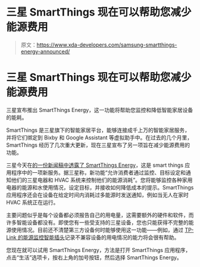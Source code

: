 # 三星 SmartThings 现在可以帮助您减少能源费用

> 原文：<https://www.xda-developers.com/samsung-smartthings-energy-announced/>

# 三星 SmartThings 现在可以帮助您减少能源费用

三星宣布推出 SmartThings Energy，这一功能将帮助您监控和降低智能家居设备的能耗。

SmartThings 是三星旗下的智能家居平台，能够连接成千上万的智能家居服务，并将它们绑定到 Bixby 和 Google Assistant 等虚拟助手中。在过去的几个月里，SmartThings 经历了几次重大更新，现在三星宣布了另一项旨在减少能源费用的功能。

三星今天在[的一份新闻稿中透露了 SmartThings Energy](https://www.samsungmobilepress.com/featurestories/samsung-introduces-smartthings-energy-offering-a-new-way-to-reduce-energy-bills-and-increase-sustainability)，这是 smart things 应用程序中的一项新服务。据三星称，新功能“允许消费者通过监控、目标设定和通知他们的三星电器和 HVAC 系统来控制他们的能源消耗”。您将能够监控各种家用电器的能源和水使用情况，设定目标，并接收如何降低成本的提示。SmartThings 应用程序还会在设备在给定时间内消耗过多能源时发送通知，例如当无人在家时 HVAC 系统正在运行。

主要问题似乎是每个设备都必须报告自己的用电量，这需要额外的硬件和软件，而许多智能设备都没有。即使您有一些受支持的三星设备，您也只能获得不完整的能源使用情况。目前还不清楚第三方设备何时能够使用这一功能——例如，通过 [TP-Link 的能源监控智能插头](https://www.amazon.com/Kasa-Energy-Monitoring-Smart-Plug/dp/B08LN3C7WK?tag=xda-5tonolb-20&ascsubtag=UUxdaUeUpU3328&asc_refurl=https%3A%2F%2Fwww.xda-developers.com%2Fsamsung-smartthings-energy-announced%2F&asc_campaign=Short-Term)记录不兼容设备的用电情况的能力将会很有帮助。

您现在就可以试用 SmartThings Energy，方法是打开 SmartThings 应用程序，点击“生活”选项卡，按右上角的加号按钮，然后选择 SmartThings Energy。